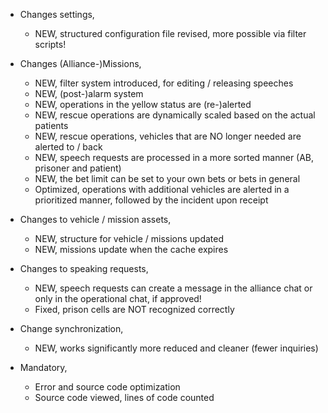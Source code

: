 + Changes settings,
   - NEW, structured configuration file revised, more possible via filter scripts!

+ Changes (Alliance-)Missions,
   - NEW, filter system introduced, for editing / releasing speeches
   - NEW, (post-)alarm system
   - NEW, operations in the yellow status are (re-)alerted
   - NEW, rescue operations are dynamically scaled based on the actual patients
   - NEW, rescue operations, vehicles that are NO longer needed are alerted to / back
   - NEW, speech requests are processed in a more sorted manner (AB, prisoner and patient)
   - NEW, the bet limit can be set to your own bets or bets in general
   - Optimized, operations with additional vehicles are alerted in a prioritized manner, followed by the incident upon receipt

+ Changes to vehicle / mission assets,
   - NEW, structure for vehicle / missions updated
   - NEW, missions update when the cache expires

+ Changes to speaking requests,
   - NEW, speech requests can create a message in the alliance chat or only in the operational chat, if approved!
   - Fixed, prison cells are NOT recognized correctly

+ Change synchronization,
   - NEW, works significantly more reduced and cleaner (fewer inquiries)

+ Mandatory, 
  - Error and source code optimization
  - Source code viewed, lines of code counted